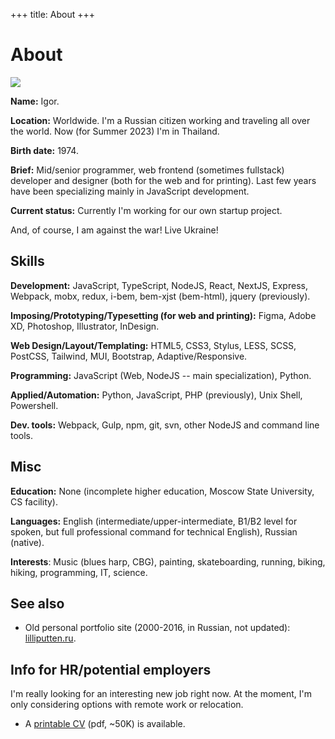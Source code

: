+++
title: About
+++

About
=====

<div class="Facepalm">
  <img src="/images/facepalm/BrownCBG-sm.jpg" />
</div>

__Name:__ Igor.

__Location:__ Worldwide. I'm a Russian citizen working and traveling all over the world. Now (for Summer 2023) I'm in Thailand.

__Birth date:__ 1974.

__Brief:__ Mid/senior programmer, web frontend (sometimes fullstack) developer and designer (both for the web and for printing). Last few years have been specializing mainly in JavaScript development.

__Current status:__ Currently I'm working for our own startup project.

And, of course, I am against the war! Live Ukraine!

## Skills

__Development:__ JavaScript, TypeScript, NodeJS, React, NextJS, Express, Webpack, mobx, redux, i-bem, bem-xjst (bem-html), jquery (previously).

__Imposing/Prototyping/Typesetting (for web and printing):__ Figma, Adobe XD, Photoshop, Illustrator, InDesign.

__Web Design/Layout/Templating:__ HTML5, CSS3, Stylus, LESS, SCSS, PostCSS, Tailwind, MUI, Bootstrap, Adaptive/Responsive.

__Programming:__ JavaScript (Web, NodeJS -- main specialization), Python.

__Applied/Automation:__ Python, JavaScript, PHP (previously), Unix Shell, Powershell.

__Dev. tools:__ Webpack, Gulp, npm, git, svn, other NodeJS and command line tools.

## Misc

__Education:__ None (incomplete higher education, Moscow State University, CS facility).

__Languages:__ English (intermediate/upper-intermediate, B1/B2 level for spoken, but full professional command for technical English), Russian (native).

__Interests__: Music (blues harp, CBG), painting, skateboarding, running, biking, hiking, programming, IT, science.

## See also

- Old personal portfolio site (2000-2016, in Russian, not updated): <a href="http://lilliputten.ru" target="_blank">lilliputten.ru</a>.

## Info for HR/potential employers

I'm really looking for an interesting new job right now. At the moment, I'm only considering options with remote work or relocation.

- A <a href="https://raw.githubusercontent.com/lilliputten/lilliputten.github.io/master/site/cv-lilliputten-2022-v1-1-2.pdf" target="_blank">printable CV</a> (pdf, ~50K) is available.

<!--
 @changed 2023.06.27, 14:38
-->
